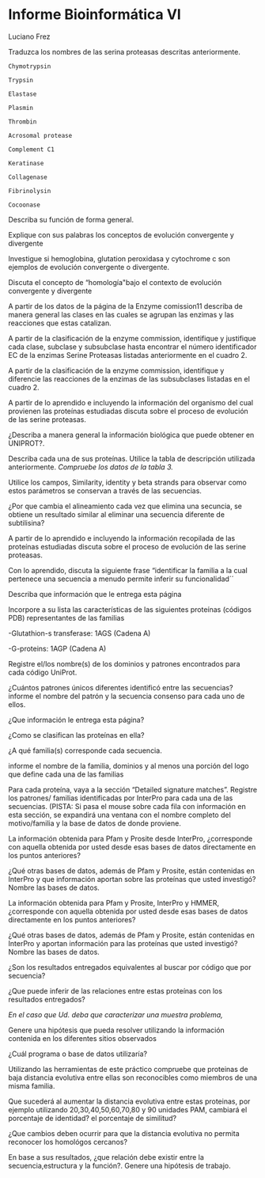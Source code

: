 # Informe Bioinformática VI
Luciano Frez

Traduzca los nombres de las serina proteasas descritas anteriormente.

    Chymotrypsin
    
    Trypsin
    
    Elastase
    
    Plasmin
    
    Thrombin
    
    Acrosomal protease
    
    Complement C1
    
    Keratinase
    
    Collagenase
    
    Fibrinolysin
    
    Cocoonase

Describa su función de forma general.

Explique con sus palabras los conceptos de evolución convergente y divergente

Investigue si hemoglobina, glutation peroxidasa y cytochrome c son ejemplos de evolución
convergente o divergente.

Discuta el concepto de “homología"bajo el contexto de evolución convergente y divergente

A partir de los datos de la página de la Enzyme comission11 describa de manera general las
clases en las cuales se agrupan las enzimas y las reacciones que estas catalizan.

A partir de la clasificación de la enzyme commission, identifique y justifique cada clase,
subclase y subsubclase hasta encontrar el número identificador EC de la enzimas Serine
Proteasas listadas anteriormente en el cuadro 2.

A partir de la clasificación de la enzyme commission, identifique y diferencie las reacciones
de la enzimas de las subsubclases listadas en el cuadro 2.

A partir de lo aprendido e incluyendo la información del organismo del cual provienen las
proteínas estudiadas discuta sobre el proceso de evolución de las serine proteasas.

¿Describa a manera general la información biológica que puede obtener en UNIPROT?.

Describa cada una de sus proteínas. Utilice la tabla de descripción utilizada anteriormente. *Compruebe los datos de la tabla 3.*

Utilice los campos, Similarity, identity y beta strands para observar como estos parámetros
se conservan a través de las secuencias.

¿Por que cambia el alineamiento cada vez que elimina una secuncia, se obtiene un resultado
similar al eliminar una secuencia diferente de subtilisina?

A partir de lo aprendido e incluyendo la información recopilada de las proteínas estudiadas
discuta sobre el proceso de evolución de las serine proteasas.

Con lo aprendido, discuta la siguiente frase “identificar la familia a la cual pertenece una
secuencia a menudo permite inferir su funcionalidad´´

Describa que información que le entrega esta página

Incorpore a su lista las características de las siguientes proteínas (códigos PDB) representantes
de las familias

-Glutathion-s transferase: 1AGS (Cadena A)

-G-proteins: 1AGP (Cadena A)

Registre el/los nombre(s) de los dominios y patrones encontrados para cada código UniProt.

¿Cuántos patrones únicos diferentes identificó entre las secuencias? informe el nombre del
patrón y la secuencia consenso para cada uno de ellos.

¿Que información le entrega esta página?

¿Como se clasifican las proteínas en ella?

¿A qué familia(s) corresponde cada secuencia.

informe el nombre de la familia, dominios y al menos una porción del logo que define cada
una de las familias

Para cada proteína, vaya a la sección “Detailed signature matches”. Registre los patrones/
familias identificadas por InterPro para cada una de las secuencias. (PISTA: Si pasa
el mouse sobre cada fila con información en esta sección, se expandirá una ventana con el
nombre completo del motivo/familia y la base de datos de donde proviene.

La información obtenida para Pfam y Prosite desde InterPro, ¿corresponde con aquella
obtenida por usted desde esas bases de datos directamente en los puntos anteriores?

¿Qué otras bases de datos, además de Pfam y Prosite, están contenidas en InterPro y que
información aportan sobre las proteínas que usted investigó? Nombre las bases de datos.

La información obtenida para Pfam y Prosite, InterPro y HMMER, ¿corresponde con aquella
obtenida por usted desde esas bases de datos directamente en los puntos anteriores?

¿Qué otras bases de datos, además de Pfam y Prosite, están contenidas en InterPro y aportan
información para las proteínas que usted investigó? Nombre las bases de datos.

¿Son los resultados entregados equivalentes al buscar por código que por secuencia?

¿Que puede inferir de las relaciones entre estas proteínas con los resultados entregados?

*En el caso que Ud. deba que caracterizar una muestra problema,*

Genere una hipótesis que pueda resolver utilizando la información contenida en los diferentes
sitios observados

¿Cuál programa o base de datos utilizaría?

Utilizando las herramientas de este práctico compruebe que proteinas de baja distancia
evolutiva entre ellas son reconocibles como miembros de una misma familia.

Que sucederá al aumentar la distancia evolutiva entre estas proteinas, por ejemplo utilizando
20,30,40,50,60,70,80 y 90 unidades PAM, cambiará el porcentaje de identidad? el porcentaje
de similitud?

¿Que cambios deben ocurrir para que la distancia evolutiva no permita reconocer los homológos
cercanos?

En base a sus resultados, ¿que relación debe existir entre la secuencia,estructura y la función?.
Genere una hipótesis de trabajo.
